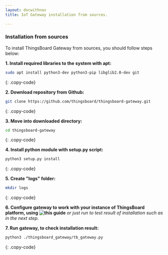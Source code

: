 ```yaml
---
layout: docwithnav
title: IoT Gateway installation from sources.

---
```


### Installation from sources

To install ThingsBoard Gateway from sources, you should follow steps below:    
  
**1. Install required libraries to the system with apt:**  
```bash
sudo apt install python3-dev python3-pip libglib2.0-dev git 
```
{: .copy-code}

**2. Download repository from Github:**
```bash
git clone https://github.com/thingsboard/thingsboard-gateway.git
```
{: .copy-code}

**3. Move into downloaded directory:**
```bash
cd thingsboard-gateway
```
{: .copy-code}

**4. Install python module with setup.py script:**  
```bash
python3 setup.py install
```
{: .copy-code}

**5. Create "logs" folder:**  
```bash
mkdir logs
```
{: .copy-code}

**6. Configure gateway to work with your instance of ThingsBoard platform, using ![this guide](/docs/iot-gateway/all_configuration/)** *or just run to test result of installation such as in the next step.*
   
**7. Run gateway, to check installation result:**
```bash
python3 ./thingsboard_gateway/tb_gateway.py
```
{: .copy-code}
